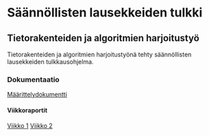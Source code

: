 # Säännöllisten lausekkeiden tulkki
## Tietorakenteiden ja algoritmien harjoitustyö

Tietorakenteiden ja algoritmien harjoitustyönä tehty säännöllisten lausekkeiden tulkkausohjelma.

### Dokumentaatio
[Määrittelydokumentti](https://github.com/tuomoart/regex-tulkki/blob/master/Dokumentaatio/Maarittelydokumentti.md)

#### Viikkoraportit
[Viikko 1](https://github.com/tuomoart/regex-tulkki/blob/master/Dokumentaatio/Viikkoraportti%201.md)
[Viikko 2](https://github.com/tuomoart/regex-tulkki/blob/master/Dokumentaatio/Viikkoraportti%202.md)
